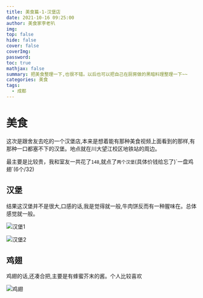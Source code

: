 ```yaml
---
title: 美食篇-1-汉堡店
date: 2021-10-16 09:25:00
author: 美食家李老叭
img: 
top: false
hide: false
cover: false
coverImg: 
password: 
toc: true
mathjax: false
summary: 把美食整理一下,也很不错。以后也可以把自己在厨房做的黑暗料理整理一下~~
categories: 美食
tags:
  - 成都
---
```


# 美食

这次是跟舍友去吃的一个汉堡店,本来是想着能有那种美食视频上面看到的那样,有那种一口都塞不下的汉堡。地点就在川大望江校区地铁站的周边。

最主要是比较贵，我和室友一共花了`148`,就点了`两个汉堡`(具体价钱给忘了)\`一盘鸡翅`(6个/32)

## 汉堡

结果这汉堡并不是很大,口感的话,我是觉得就一般,牛肉饼反而有一种腥味在。总体感觉就一般。

![汉堡1](https://laoba-1304292449.cos.ap-chengdu.myqcloud.com/img/D5181D27FB0D2ABF12A801D3EEE3666A.jpg)

![汉堡2](https://laoba-1304292449.cos.ap-chengdu.myqcloud.com/img/C7B2046D0B0F24404CDB4355A0113227.jpg)



## 鸡翅

鸡翅的话,还凑合把,主要是有蜂蜜芥末的酱。个人比较喜欢

![鸡翅](https://laoba-1304292449.cos.ap-chengdu.myqcloud.com/img/B977411C890AA8437C60E59E84F4538A.jpg)